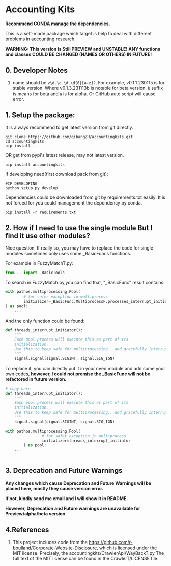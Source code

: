 # Accounting Kits

**Recommend CONDA manage the dependencies.**

This is a self-made package which target is help to deal with different problems in accounting research.


**WARNING: This version is Still PREVIEW and UNSTABLE! 
ANY functions and classes COULD BE CHANGED (NAMES OR OTHERS) IN  FUTURE!**

## 0. Developer Notes
1) name should be ```v\d.\d.\d.\d{6}[a-z]?```. For example, v0.1.1.230115 is for stable version. 
Where v0.1.3.231113b is notable for beta version. ```b``` suffix is means for beta and ```a``` is
for alpha. Or GitHub auto script will cause error.

## 1. Setup the package:

It is always recommend to get latest version from git directly.
```shell
git clone https://github.com/qihangZH/accountingkits.git
cd accountingkits
pip install .
```

OR get from pypi's latest release, may not latest version.

```shell
pip install accountingkits
```

If developing need(first download pack from git):

```shell
#IF DEVELOPING
python setup.py develop
```

Dependencies could be downloaded from git by requirements.txt easily:
It is not forced for you could management the dependency by conda.
```shell
pip install -r requirements.txt
```

## 2. How if  I need to use the single module But I find it use other modules?

Nice question, If really so, you may have to replace the code for single modules sometimes only uses some _BasicFuncs functions.

For example in FuzzyMatchT.py:

```python
from .. import _BasicTools
```

To search in FuzzyMatch.py,you can find that, "_BasicFunc" result contains:

```python
with pathos.multiprocessing.Pool(
        # for safer exception in multiprocess
        initializer=_BasicFunc.MultiprocessF.processes_interrupt_initiator
) as pool:
    ...
```

And the only function could be found:

```python
def threads_interrupt_initiator():
    """
    Each pool process will execute this as part of its
    initialization.
    Use this to keep safe for multiprocessing...and gracefully interrupt by keyboard
    """
    signal.signal(signal.SIGINT, signal.SIG_IGN)
```

To replace it, you can directly put it in your need module and add some your own codes, **however, I could not premise the _BasicFunc will not be refactored in future version.** 

```python
# copy here
def threads_interrupt_initiator():
    """
    Each pool process will execute this as part of its
    initialization.
    Use this to keep safe for multiprocessing...and gracefully interrupt by keyboard
    """
    signal.signal(signal.SIGINT, signal.SIG_IGN)

with pathos.multiprocessing.Pool(
                # for safer exception in multiprocess
                initializer=threads_interrupt_initiator
        ) as pool:
    ...
    
```

## 3. Deprecation and Future Warnings
**Any changes which cause Deprecation and Future Warnings will be placed here, mostly they cause version error.**

**If not, kindly send me email and I will show it in README.**

**However, Deprecation and Future warnings are unavailable for Preview/alpha/beta version**


## 4.References

1. This project includes code from the https://github.com/r-boulland/Corporate-Website-Disclosure, 
which is licensed under the MIT license. Precisely, the accountingkits/CrawlerApi/WayBackT.py
The full text of the MIT license can be found in the CrawlerT/LICENSE file.
